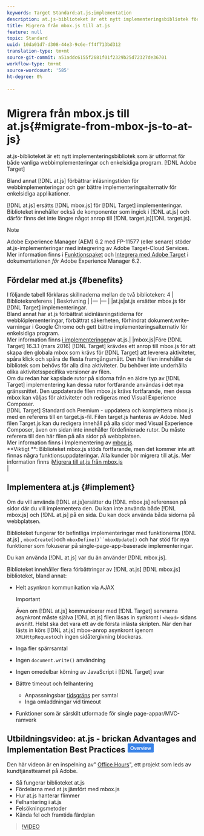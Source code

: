 ```yaml
---
keywords: Target Standard;at.js;implementation
description: at.js-biblioteket är ett nytt implementeringsbibliotek för Adobe Target som är utformat för både vanliga webbimplementeringar och enkelsidiga program.
title: Migrera från mbox.js till at.js
feature: null
topic: Standard
uuid: 10da01d7-d308-44e3-9c6e-ff4f713bd312
translation-type: tm+mt
source-git-commit: a51addc6155f2681f01f2329b25d72327de36701
workflow-type: tm+mt
source-wordcount: '585'
ht-degree: 0%

---
```



# Migrera från mbox.js till at.js{#migrate-from-mbox-js-to-at-js}

at.js-biblioteket är ett nytt implementeringsbibliotek som är utformat för både vanliga webbimplementeringar och enkelsidiga program. [!DNL Adobe Target]

Bland annat [!DNL at.js] förbättrar inläsningstiden för webbimplementeringar och ger bättre implementeringsalternativ för enkelsidiga applikationer.

[!DNL at.js] ersätts [!DNL mbox.js] för [!DNL Target] implementeringar. Biblioteket innehåller också de komponenter som ingick i [!DNL at.js] och därför finns det inte längre något anrop till [!DNL target.js][!DNL target.js].

>[!NOTE]
>
>Adobe Experience Manager (AEM) 6.2 med FP-11577 (eller senare) stöder at.js-implementeringar med integrering av Adobe Target-Cloud Services. Mer information finns i [Funktionspaket](https://docs.adobe.com/docs/en/aem/6-2/release-notes/feature-packs.html) och [Integrera med Adobe Target](https://docs.adobe.com/docs/en/aem/6-2/administer/integration/marketing-cloud/target.html) i dokumentationen *för* Adobe Experience Manager 6.2.

## Fördelar med at.js {#benefits}

I följande tabell förklaras skillnaderna mellan de två biblioteken:
4
| Biblioteksreferens | Beskrivning |
|— |— |
|at.js|at.js ersätter mbox.js för [!DNL Target] implementeringar.<br>Bland annat har at.js förbättrat sidinläsningstiderna för webblöplementeringar, förbättrat säkerheten, förhindrat dokument.write-varningar i Google Chrome och gett bättre implementeringsalternativ för enkelsidiga program.<br>Mer information finns [i implementeringen](#implement)av at.js.|
|mbox.js|Före [!DNL Target] 16.3.1 (mars 2016) [!DNL Target] krävdes ett anrop till mbox.js för att skapa den globala mbox som krävs för [!DNL Target] att leverera aktiviteter, spåra klick och spåra de flesta framgångsmått. Den här filen innehåller de bibliotek som behövs för alla dina aktiviteter. Du behöver inte underhålla olika aktivitetsspecifika versioner av filen.<br>Om du redan har kapslade rutor på sidorna från en äldre typ av [!DNL Target] implementering kan dessa rutor fortfarande användas i det nya gränssnittet. Den uppdaterade filen mbox.js krävs fortfarande, men dessa mbox kan väljas för aktiviteter och redigeras med Visual Experience Composer.<br>[!DNL Target] Standard och Premium - uppdatera och komplettera mbox.js med en referens till en target.js-fil. Filen target.js hanteras av Adobe. Med filen Target.js kan du redigera innehåll på alla sidor med Visual Experience Composer, även om sidan inte innehåller fördefinierade rutor. Du måste referera till den här filen på alla sidor på webbplatsen.<br>Mer information finns i Implementering av [mbox.js](/help/c-implementing-target/c-implementing-target-for-client-side-web/t-mbox-download/mbox-download.md).<br>**Viktigt **: Biblioteket mbox.js stöds fortfarande, men det kommer inte att finnas några funktionsuppdateringar. Alla kunder bör migrera till at.js. Mer information finns i[Migrera till at.js från mbox.js](/help/c-implementing-target/c-implementing-target-for-client-side-web/t-mbox-download/c-target-atjs-implementation/target-migrate-atjs.md)<br>|

## Implementera at.js {#implement}

Om du vill använda [!DNL at.js]ersätter du [!DNL mbox.js] referensen på sidor där du vill implementera den. Du kan inte använda både [!DNL mbox.js] och [!DNL at.js] på en sida. Du kan dock använda båda sidorna på webbplatsen.

Biblioteket fungerar för befintliga implementeringar med funktionerna [!DNL at.js] , `mboxCreate()`och `mboxDefine()``mboxUpdate()` och har stöd för nya funktioner som fokuserar på single-page-app-baserade implementeringar.

Du kan använda [!DNL at.js] var du än använder [!DNL mbox.js].

Biblioteket innehåller flera förbättringar av [!DNL at.js] [!DNL mbox.js] biblioteket, bland annat:

* Helt asynkron kommunikation via AJAX

   >[!IMPORTANT]
   >
   >Även om [!DNL at.js] kommunicerar med [!DNL Target] servrarna asynkront måste själva [!DNL at.js] filen läsas in synkront i `<head>` sidans avsnitt. Helst ska det vara ett av de första inlästa skripten. När den har lästs in körs [!DNL at.js] mbox-anrop asynkront igenom `XMLHttpRequest`och ingen sidåtergivning blockeras.

* Inga fler spärrsamtal
* Ingen `document.write()` användning
* Ingen omedelbar körning av JavaScript i [!DNL Target] svar
* Bättre timeout och felhantering

   * Anpassningsbar [tidsgräns](/help/c-implementing-target/c-implementing-target-for-client-side-web/targetgobalsettings.md) per samtal
   * Inga omladdningar vid timeout

* Funktioner som är särskilt utformade för single page-appar/MVC-ramverk

## Utbildningsvideo: at.js - brickan Advantages and Implementation Best Practices ![Overview](/help/assets/overview.png)

Den här videon är en inspelning av&quot; [Office Hours](../../../../cmp-resources-and-contact-information.md#concept_58EA30379D3B48C4848BA2A8C464A5B7)&quot;, ett projekt som leds av kundtjänstteamet på Adobe.

* Så fungerar biblioteket at.js
* Fördelarna med at.js jämfört med mbox.js
* Hur at.js hanterar flimmer
* Felhantering i at.js
* Felsökningsmetoder
* Kända fel och framtida färdplan

>[!VIDEO](https://video.tv.adobe.com/v/22223/)
